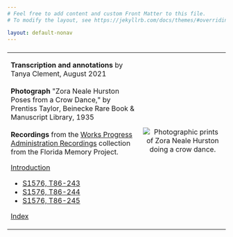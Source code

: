 ```yaml
---
# Feel free to add content and custom Front Matter to this file.
# To modify the layout, see https://jekyllrb.com/docs/themes/#overriding-theme-defaults

layout: default-nonav
---
```

<h3>
 <table>
  <tr>
   <td valign="top">
<p><b>Transcription and annotations</b> by Tanya Clement, August 2021
<br/><br/><b>Photograph</b> "Zora Neale Hurston Poses from a Crow Dance," by Prentiss Taylor, Beinecke Rare Book & Manuscript Library, 1935
<br/><br/><b>Recordings</b> from the <a href="https://www.floridamemory.com/discover/audio/wpa.php">Works Progress Administration Recordings</a> collection from the Florida Memory Project.</p>
 <p>
   <a href="https://tanyaclement.github.io/znh_jacksonville_1939/introduction">Introduction</a>
<ul>
<li><a href="https://tanyaclement.github.io/znh_jacksonville_1939/s1576-t86-243-june-18-1939-/">S1576, T86-243</a></li>
<li><a href="https://tanyaclement.github.io/znh_jacksonville_1939/s1576-t86-244-june-18-1939-/">S1576, T86-244</a></li>
<li><a href="https://tanyaclement.github.io/znh_jacksonville_1939/s1576-t86-245/">S1576, T86-245</a></li>
</ul>
  <a href="https://tanyaclement.github.io/znh_jacksonville_1939/term_index">Index</a>
 </p>
  </td>
  <td><p align="center"><img alt="Photographic prints of Zora Neale Hurston doing a crow dance." src="https://github.com/tanyaclement/znh_jacksonville_1939/assets/1213771/e5b95e0e-40ef-42fe-8946-feb54168adb0"/></p></td>
 </tr>
 </table>

</h3>



